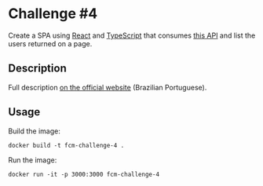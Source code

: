 # Challenge #4

Create a SPA using [React](https://reactjs.org/) and [TypeScript](https://www.typescriptlang.org/) that consumes [this API](https://reqres.in/api/users) and list the users returned on a page.

## Description

Full description [on the official website](http://maratona.fullcycle.com.br/desafios/utilizando-reactjs/) (Brazilian Portuguese).

## Usage

Build the image:

`docker build -t fcm-challenge-4 .`

Run the image:

`docker run -it -p 3000:3000 fcm-challenge-4`
